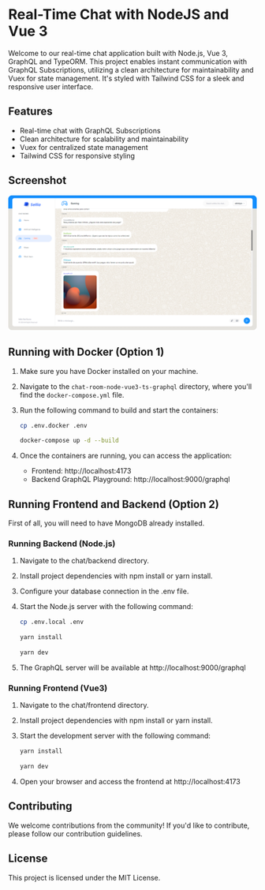 # Real-Time Chat with NodeJS and Vue 3

Welcome to our real-time chat application built with Node.js, Vue 3, GraphQL and TypeORM. This project enables instant communication with GraphQL Subscriptions, utilizing a clean architecture for maintainability and Vuex for state management. It's styled with Tailwind CSS for a sleek and responsive user interface.

## Features

- Real-time chat with GraphQL Subscriptions
- Clean architecture for scalability and maintainability
- Vuex for centralized state management
- Tailwind CSS for responsive styling

## Screenshot
![Screenshot](./screenshot.png)

## Running with Docker (Option 1)

1. Make sure you have Docker installed on your machine.

2. Navigate to the `chat-room-node-vue3-ts-graphql` directory, where you'll find the `docker-compose.yml` file.

3. Run the following command to build and start the containers:

   ```bash
   cp .env.docker .env
   ```
   
   ```bash
   docker-compose up -d --build
   ```

4. Once the containers are running, you can access the application:
   - Frontend: http://localhost:4173
   - Backend GraphQL Playground: http://localhost:9000/graphql

## Running Frontend and Backend (Option 2)

First of all, you will need to have MongoDB already installed.

### Running Backend (Node.js)
1. Navigate to the chat/backend directory.
2. Install project dependencies with npm install or yarn install.
3. Configure your database connection in the .env file.
4. Start the Node.js server with the following command:


   ```bash
   cp .env.local .env
   ```

   ```bash
   yarn install
   ```

   ```bash
   yarn dev
   ```
5. The GraphQL server will be available at http://localhost:9000/graphql

### Running Frontend (Vue3)
1. Navigate to the chat/frontend directory.
2. Install project dependencies with npm install or yarn install.
3. Start the development server with the following command:

   ```bash
   yarn install
   ```
   
   ```bash
   yarn dev
   ```
4. Open your browser and access the frontend at http://localhost:4173

## Contributing
We welcome contributions from the community! If you'd like to contribute, please follow our contribution guidelines.

## License
This project is licensed under the MIT License.
